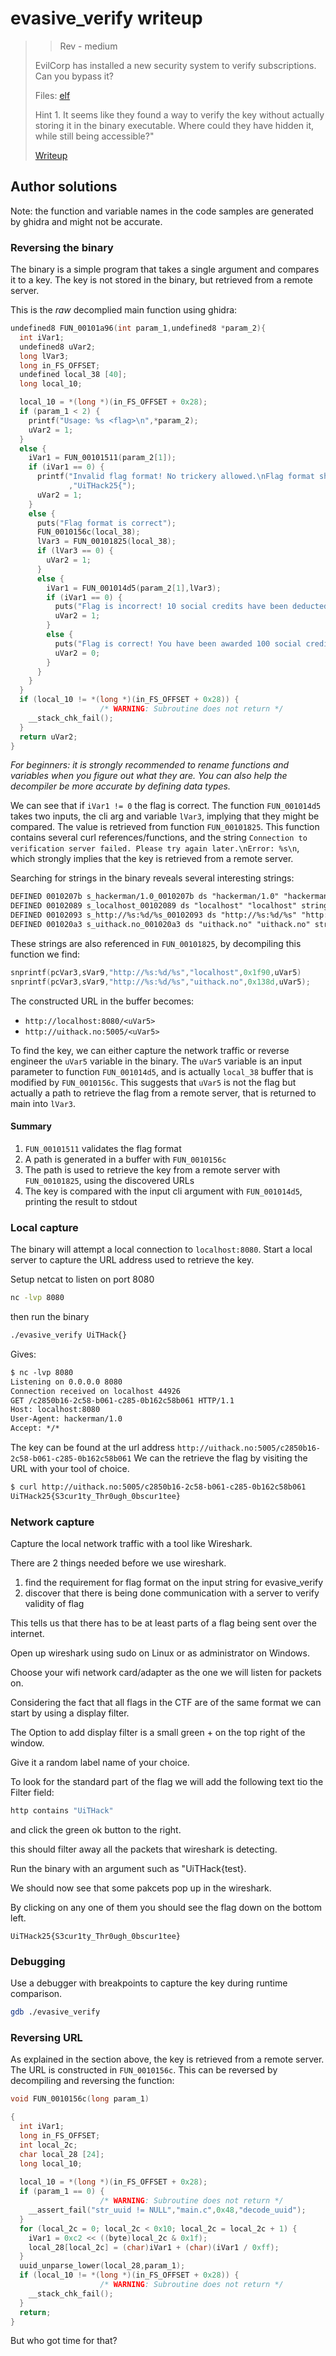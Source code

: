 # evasive_verify writeup

> > Rev - medium
>
> EvilCorp has installed a new security system to verify subscriptions. Can you bypass it?
>
> Files: [elf](src/evasive_verify)
>
> Hint 1. It seems like they found a way to verify the key without actually storing it in the binary executable.
> Where could they have hidden it, while still being accessible?"
>
> [Writeup](writeup/README.md)

## Author solutions

Note: the function and variable names in the code samples are generated by ghidra and might not be accurate.

### Reversing the binary

The binary is a simple program that takes a single argument and compares it to a key. The key is not stored in the binary, but retrieved from a remote server.

This is the *raw* decomplied main function using ghidra:

```c
undefined8 FUN_00101a96(int param_1,undefined8 *param_2){
  int iVar1;
  undefined8 uVar2;
  long lVar3;
  long in_FS_OFFSET;
  undefined local_38 [40];
  long local_10;

  local_10 = *(long *)(in_FS_OFFSET + 0x28);
  if (param_1 < 2) {
    printf("Usage: %s <flag>\n",*param_2);
    uVar2 = 1;
  }
  else {
    iVar1 = FUN_00101511(param_2[1]);
    if (iVar1 == 0) {
      printf("Invalid flag format! No trickery allowed.\nFlag format should be: %s<flag_content>}\n1 0 social credits have been deducted from your account.\n"
             ,"UiTHack25{");
      uVar2 = 1;
    }
    else {
      puts("Flag format is correct");
      FUN_0010156c(local_38);
      lVar3 = FUN_00101825(local_38);
      if (lVar3 == 0) {
        uVar2 = 1;
      }
      else {
        iVar1 = FUN_001014d5(param_2[1],lVar3);
        if (iVar1 == 0) {
          puts("Flag is incorrect! 10 social credits have been deducted from your account.");
          uVar2 = 1;
        }
        else {
          puts("Flag is correct! You have been awarded 100 social credits.");
          uVar2 = 0;
        }
      }
    }
  }
  if (local_10 != *(long *)(in_FS_OFFSET + 0x28)) {
                    /* WARNING: Subroutine does not return */
    __stack_chk_fail();
  }
  return uVar2;
}
```

*For beginners: it is strongly recommended to rename functions and variables when you figure out what they are. You can also help the decompiler be more accurate by defining data types.*

We can see that if `iVar1 != 0` the flag is correct. The function `FUN_001014d5` takes two inputs, the cli arg and variable `lVar3`, implying that they might be compared. The value is retrieved from function `FUN_00101825`. This function contains several curl references/functions, and the string `Connection to verification server failed. Please try again later.\nError: %s\n`, which strongly implies that the key is retrieved from a remote server.

Searching for strings in the binary reveals several interesting strings:

```txt
DEFINED 0010207b s_hackerman/1.0_0010207b ds "hackerman/1.0" "hackerman/1.0" string 14 true
DEFINED 00102089 s_localhost_00102089 ds "localhost" "localhost" string 10 true
DEFINED 00102093 s_http://%s:%d/%s_00102093 ds "http://%s:%d/%s" "http://%s:%d/%s" string 16 true
DEFINED 001020a3 s_uithack.no_001020a3 ds "uithack.no" "uithack.no" string 11 true
```

These strings are also referenced in `FUN_00101825`, by decompiling this function we find:

```c
snprintf(pcVar3,sVar9,"http://%s:%d/%s","localhost",0x1f90,uVar5)
snprintf(pcVar3,sVar9,"http://%s:%d/%s","uithack.no",0x138d,uVar5);
```

The constructed URL in the buffer becomes:

- `http://localhost:8080/<uVar5>`
- `http://uithack.no:5005/<uVar5>`

To find the key, we can either capture the network traffic or reverse engineer the `uVar5` variable in the binary. The `uVar5` variable is an input parameter to function `FUN_001014d5`, and is actually `local_38` buffer that is modified by `FUN_0010156c`. This suggests that `uVar5` is not the flag but actually a path to retrieve the flag from a remote server, that is returned to main into `lVar3`.

#### Summary

1. `FUN_00101511` validates the flag format
2. A path is generated in a buffer with `FUN_0010156c`
3. The path is used to retrieve the key from a remote server with `FUN_00101825`, using the discovered URLs
4. The key is compared with the input cli argument with `FUN_001014d5`, printing the result to stdout

### Local capture

The binary will attempt a local connection to `localhost:8080`. Start a local server to capture the URL address used to retrieve the key.

Setup netcat to listen on port 8080

```bash
nc -lvp 8080
```

then run the binary

```bash
./evasive_verify UiTHack{}
```

Gives:

```txt
$ nc -lvp 8080
Listening on 0.0.0.0 8080
Connection received on localhost 44926
GET /c2850b16-2c58-b061-c285-0b162c58b061 HTTP/1.1
Host: localhost:8080
User-Agent: hackerman/1.0
Accept: */*
```

The key can be found at the url address `http://uithack.no:5005/c2850b16-2c58-b061-c285-0b162c58b061`
We can the retrieve the flag by visiting the URL with your tool of choice.

```bash
$ curl http://uithack.no:5005/c2850b16-2c58-b061-c285-0b162c58b061
UiTHack25{S3cur1ty_Thr0ugh_0bscur1tee}
```

### Network capture

Capture the local network traffic with a tool like Wireshark.

There are 2 things needed before we use wireshark.
1. find the requirement for flag format on the input string for evasive_verify
2. discover that there is being done communication with a server to verify validity of flag

This tells us that there has to be at least parts of a flag being sent over the internet.

Open up wireshark using sudo on Linux or as administrator on Windows.

Choose your wifi network card/adapter as the one we will listen for packets on.

Considering the fact that all flags in the CTF are of the same format we can start by using a display filter.

The Option to add display filter is a small green + on the top right of the window.

Give it a random label name of your choice.

To look for the standard part of the flag we will add the following text tio the Filter field:

```bash
http contains "UiTHack"
```

and click the green ok button to the right.

this should filter away all the packets that wireshark is detecting.

Run the binary with an argument such as "UiTHack{test}.

We should now see that some pakcets pop up in the wireshark.

By clicking on any one of them you should see the flag down on the bottom left.

```
UiTHack25{S3cur1ty_Thr0ugh_0bscur1tee}
```

### Debugging

Use a debugger with breakpoints to capture the key during runtime comparison.

```bash
gdb ./evasive_verify
```

### Reversing URL

As explained in the section above, the key is retrieved from a remote server. The URL is constructed in `FUN_0010156c`. This can be reversed by decompiling and reversing the function:

```c
void FUN_0010156c(long param_1)

{
  int iVar1;
  long in_FS_OFFSET;
  int local_2c;
  char local_28 [24];
  long local_10;
  
  local_10 = *(long *)(in_FS_OFFSET + 0x28);
  if (param_1 == 0) {
                    /* WARNING: Subroutine does not return */
    __assert_fail("str_uuid != NULL","main.c",0x48,"decode_uuid");
  }
  for (local_2c = 0; local_2c < 0x10; local_2c = local_2c + 1) {
    iVar1 = 0xc2 << ((byte)local_2c & 0x1f);
    local_28[local_2c] = (char)iVar1 + (char)(iVar1 / 0xff);
  }
  uuid_unparse_lower(local_28,param_1);
  if (local_10 != *(long *)(in_FS_OFFSET + 0x28)) {
                    /* WARNING: Subroutine does not return */
    __stack_chk_fail();
  }
  return;
}
```

But who got time for that?
